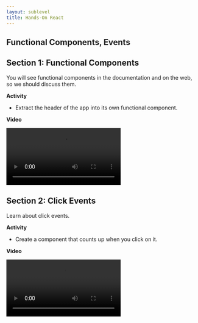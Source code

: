 ```yaml
---
layout: sublevel
title: Hands-On React
---
```


## Functional Components, Events

## Section 1: Functional Components

You will see functional components in the documentation and on the web, so we should discuss them.

**Activity**

* Extract the header of the app into its own functional component.

**Video**

<video src="https://s3-us-west-2.amazonaws.com/nddg-vids/lesson-03-a-functional-components.mp4" style="max-width: 60%;" controls></video>


## Section 2: Click Events

Learn about click events.

**Activity**

* Create a component that counts up when you click on it.

**Video**

<video src="https://s3-us-west-2.amazonaws.com/nddg-vids/lesson-03-b-on-click.mp4" style="max-width: 60%;" controls></video>